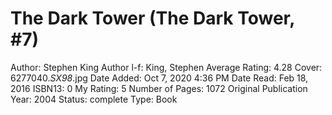 # The Dark Tower (The Dark Tower, #7)

Author: Stephen King
Author l-f: King, Stephen
Average Rating: 4.28
Cover: 6277040._SX98_.jpg
Date Added: Oct 7, 2020 4:36 PM
Date Read: Feb 18, 2016
ISBN13: 0
My Rating: 5
Number of Pages: 1072
Original Publication Year: 2004
Status: complete
Type: Book